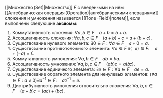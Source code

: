 [[Множество (Set)|Множество]] $F$ с введёнными на нём [[Алгебраическая операция (Operation)|алгебраическими операциями]] сложения и умножения называется [[Поле (Field)|полем]], если выполнены следующие **аксиомы**:
1. Коммутативность сложения: $\forall a,b \in F \quad a+b=b+a$.
2. Ассоциативность сложения: $\forall a,b,c \in F \quad (a+b)+c=a+(b+c)$.
3. Существование нулевого элемента: $\exists 0 \in F:\forall a \in F\quad a+0=a$.
4. Существование противоположного элемента: $\forall a\in F\ \exists(-a) \in F:\quad a+(-a)=0$.
5. Коммутативность умножения: $\forall a,b\in F\quad ab=ba$.
6. Ассоциативность умножения: $\forall a,b,c \in F\quad (ab)c=a(bc)$.
7. Существование единичного элемента: $\exists e \in F:\forall a\in F\quad ae=a$.
8. Существование обратного элемента для ненулевых элементов: $(\forall a\in F:a\neq 0)\exists a^{-1}\in F:\quad aa^{-1}=e$.
9. Дистрибутивность умножения относительно сложения: $\forall a,b,c\in F\quad (a+b)c=(ac)+(bc)$.